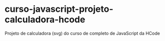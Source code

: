 # curso-javascript-projeto-calculadora-hcode
Projeto de calculadora (svg) do curso de completo de JavaScript da HCode
